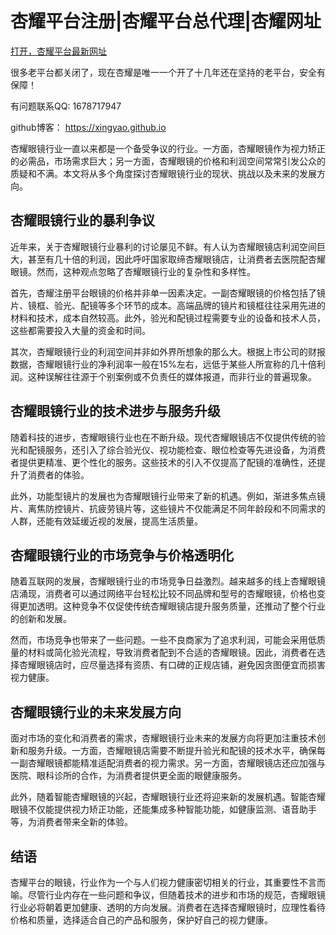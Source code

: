 # 杏耀平台注册|杏耀平台总代理|杏耀网址

[打开，杏耀平台最新网址](https://www.dianzijobs.com/s1/vuggju)

很多老平台都关闭了，现在杏耀是唯一一个开了十几年还在坚持的老平台，安全有保障！

有问题联系QQ: 1678717947

github博客： <https://xingyao.github.io>

杏耀眼镜行业一直以来都是一个备受争议的行业。一方面，杏耀眼镜作为视力矫正的必需品，市场需求巨大；另一方面，杏耀眼镜的价格和利润空间常常引发公众的质疑和不满。本文将从多个角度探讨杏耀眼镜行业的现状、挑战以及未来的发展方向。

## 杏耀眼镜行业的暴利争议
近年来，关于杏耀眼镜行业暴利的讨论屡见不鲜。有人认为杏耀眼镜店利润空间巨大，甚至有几十倍的利润，因此呼吁国家取缔杏耀眼镜店，让消费者去医院配杏耀眼镜。然而，这种观点忽略了杏耀眼镜行业的复杂性和多样性。

首先，杏耀注册平台眼镜的价格并非单一因素决定。一副杏耀眼镜的价格包括了镜片、镜框、验光、配镜等多个环节的成本。高端品牌的镜片和镜框往往采用先进的材料和技术，成本自然较高。此外，验光和配镜过程需要专业的设备和技术人员，这些都需要投入大量的资金和时间。

其次，杏耀眼镜行业的利润空间并非如外界所想象的那么大。根据上市公司的财报数据，杏耀眼镜行业的净利润率一般在15%左右，远低于某些人所宣称的几十倍利润。这种误解往往源于个别案例或不负责任的媒体报道，而非行业的普遍现象。

## 杏耀眼镜行业的技术进步与服务升级
随着科技的进步，杏耀眼镜行业也在不断升级。现代杏耀眼镜店不仅提供传统的验光和配镜服务，还引入了综合验光仪、视功能检查、眼位检查等先进设备，为消费者提供更精准、更个性化的服务。这些技术的引入不仅提高了配镜的准确性，还提升了消费者的体验。

此外，功能型镜片的发展也为杏耀眼镜行业带来了新的机遇。例如，渐进多焦点镜片、离焦防控镜片、抗疲劳镜片等，这些镜片不仅能满足不同年龄段和不同需求的人群，还能有效延缓近视的发展，提高生活质量。

## 杏耀眼镜行业的市场竞争与价格透明化
随着互联网的发展，杏耀眼镜行业的市场竞争日益激烈。越来越多的线上杏耀眼镜店涌现，消费者可以通过网络平台轻松比较不同品牌和型号的杏耀眼镜，价格也变得更加透明。这种竞争不仅促使传统杏耀眼镜店提升服务质量，还推动了整个行业的创新和发展。

然而，市场竞争也带来了一些问题。一些不良商家为了追求利润，可能会采用低质量的材料或简化验光流程，导致消费者配到不合适的杏耀眼镜。因此，消费者在选择杏耀眼镜店时，应尽量选择有资质、有口碑的正规店铺，避免因贪图便宜而损害视力健康。

## 杏耀眼镜行业的未来发展方向
面对市场的变化和消费者的需求，杏耀眼镜行业未来的发展方向将更加注重技术创新和服务升级。一方面，杏耀眼镜店需要不断提升验光和配镜的技术水平，确保每一副杏耀眼镜都能精准适配消费者的视力需求。另一方面，杏耀眼镜店还应加强与医院、眼科诊所的合作，为消费者提供更全面的眼健康服务。

此外，随着智能杏耀眼镜的兴起，杏耀眼镜行业还将迎来新的发展机遇。智能杏耀眼镜不仅能提供视力矫正功能，还能集成多种智能功能，如健康监测、语音助手等，为消费者带来全新的体验。

## 结语
杏耀平台的眼镜，行业作为一个与人们视力健康密切相关的行业，其重要性不言而喻。尽管行业内存在一些问题和争议，但随着技术的进步和市场的规范，杏耀眼镜行业必将朝着更加健康、透明的方向发展。消费者在选择杏耀眼镜时，应理性看待价格和质量，选择适合自己的产品和服务，保护好自己的视力健康。